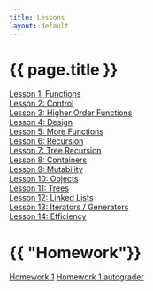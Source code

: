 ```yaml
---
title: Lessons
layout: default
---
```


# {{ page.title }}

[Lesson 1: Functions](/Lessons/lesson1.md)\
[Lesson 2: Control](/Lessons/lesson2.md)\
[Lesson 3: Higher Order Functions](/Lessons/lesson3.md)\
[Lesson 4: Design](/Lessons/lesson4.md)\
[Lesson 5: More Functions](/Lessons/lesson5.md)\
[Lesson 6: Recursion](/Lessons/lesson6.md)\
[Lesson 7: Tree Recursion](/Lessons/lesson7.md)\
[Lesson 8: Containers](/Lessons/lesson8.md)\
[Lesson 9: Mutability](/Lessons/lesson9.md)\
[Lesson 10: Objects](/Lessons/lesson10.md)\
[Lesson 11: Trees](/Lessons/lesson11.md)\
[Lesson 12: Linked Lists](/Lessons/lesson12.md)\
[Lesson 13: Iterators / Generators](/Lessons/lesson13.md)\
[Lesson 14: Efficiency](/Lessons/lesson14.md)




# {{ "Homework"}}

<a href="/homework/hw1/hw1.py" download = "download">Homework 1</a>
<a href="/homework/hw1/hw1-autograder.py" download = "download">Homework 1 autograder</a>

<!--
Practical Project Ideas:

* Create a python game (I probably have to create the structure)
* Create a python app (like the mileage calculator)
* Create a discord bot (like brawl bot)
* Steal from 61A projects.

Maybe gitlet?
-->